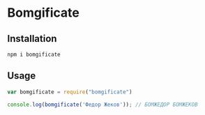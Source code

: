 # Bomgificate

Installation
---

```
npm i bomgificate
```

Usage
---
```javascript
var bomgificate = require("bomgificate")

console.log(bomgificate('Федор Жеков')); // БОМЖЕДОР БОМЖЕКОВ
```
